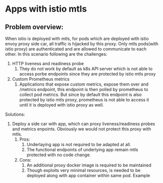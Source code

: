 # Apps with istio mtls

## Problem overview:
When istio is deployed with mtls, for pods which are deployed with istio envoy proxy side car, all traffic is hijacked by this proxy. Only mtls pods(with istio proxy) are authenticated and are allowed to communicate to each other. In this scenario following are the challenges:
1. HTTP liveness and readiness probe
   1. They do not work by default as k8s API server which is not able to access porbe endpoints since they are protected by istio mtls proxy
2. Custom Prometheus metrics 
   1. Applications that expose custom metrics, expose them over and /metrics endpoint, this endpoint is then polled by prometheus to collect pod metrics. But since by default this endpoint is also protected by istio mtls proxy, prometheus is not able to access it until it is deployed with istio proxy as well. 

Solutions:
1. Deploy a side car with app, which can proxy liveness/readiness probes and metrics enpoints. Obviously we would not protect this proxy with mtls.
   1. Pros:
      1. Underlaying app is not required to be adapted at all. 
      2. The functional endpoints of underlying app remain mtls protected with no code change. 
   2. Cons:
      1. An additional proxy docker image is required to be maintained
      2. Though exploits very minimal resources, is needed to be deployed along with app container within same pod.
Example  